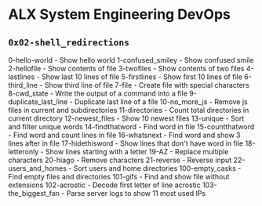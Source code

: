 # ALX System Engineering DevOps

## `0x02-shell_redirections`

0-hello-world - Show hello world
1-confused_smiley - Show confused smile
2-hellofile - Show contents of file
3-twofiles - Show contents of two files
4-lastlines - Show last 10 lines of file
5-firstlines - Show first 10 lines of file
6-third_line - Show third line of file
7-file - Create file with special characters
8-cwd_state - Write the output of a command into a file
9-duplicate_last_line - Duplicate last line of a file
10-no_more_js - Remove js files in current and subdirectories
11-directories - Count total directories in current directory
12-newest_files - Show 10 newest files
13-unique - Sort and filter unique words
14-findthatword - Find word in file
15-countthatword - Find word and count lines in file
16-whatsnext - Find word and show 3 lines after in file
17-hidethisword - Show lines that don't have word in file
18-letteronly - Show lines starting with a letter
19-AZ - Replace multiple characters
20-hiago - Remove characters
21-reverse - Reverse input
22-users_and_homes - Sort users and home directories
100-empty_casks - Find empty files and directories
101-gifs - Find and show file without extensions
102-acrostic - Decode first letter of line acrostic
103-the_biggest_fan - Parse server logs to show 11 most used IPs

